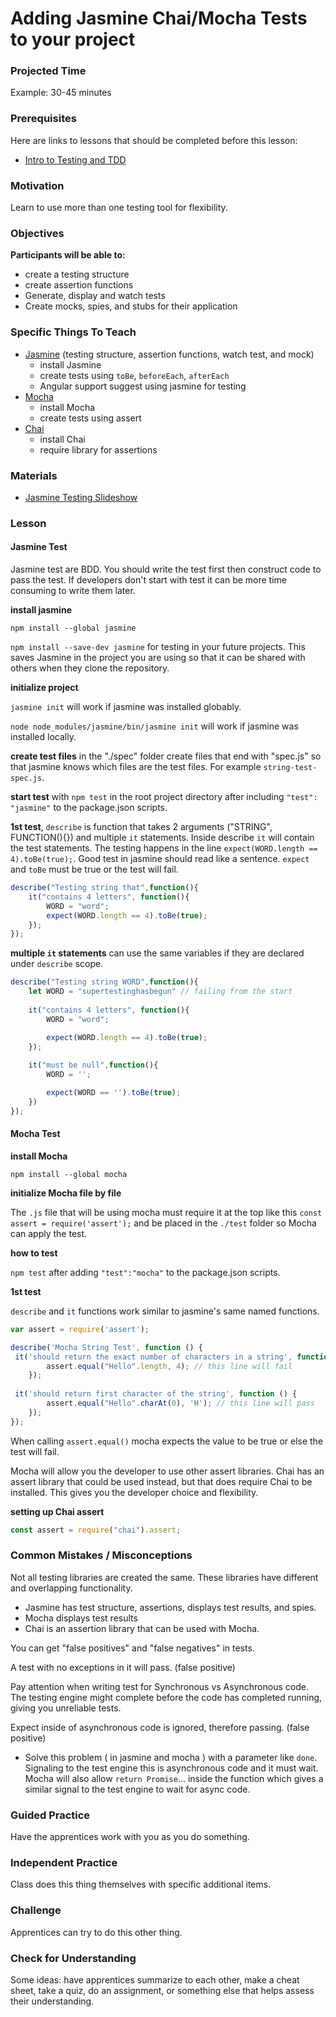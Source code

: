 # Adding Jasmine Chai/Mocha Tests to your project

### Projected Time

Example: 30-45 minutes

### Prerequisites

Here are links to lessons that should be completed before this lesson:

- [Intro to Testing and TDD](testing-and-tdd.md)

### Motivation

Learn to use more than one testing tool for flexibility.

### Objectives

**Participants will be able to:**

- create a testing structure
- create assertion functions
- Generate, display and watch tests
- Create mocks, spies, and stubs for their application

### Specific Things To Teach

- [Jasmine](https://jasmine.github.io/index.html) (testing structure, assertion functions, watch test,  and mock)
  - install Jasmine
  - create tests using `toBe`, `beforeEach`, `afterEach`
  - Angular support suggest using jasmine for testing
- [Mocha](https://mochajs.org/)
  - install Mocha
  - create tests using assert
- [Chai](https://www.chaijs.com/)
  - install Chai
  - require library for assertions

### Materials

- [Jasmine Testing Slideshow](https://docs.google.com/presentation/d/1V9WEprK9j61V0S1lYtcJOXNTDMpziVMyUKHuMhpP1W0/edit?usp=sharing)

### Lesson

#### Jasmine Test
Jasmine test are BDD. You should write the test first then construct code to pass the test. If developers don't start with test it can be more time consuming to write them later.

**install jasmine**

`npm install --global jasmine`

`npm install --save-dev jasmine` for testing in your future projects. This saves Jasmine in the project you are using so that it can be shared with others when they clone the repository.

**initialize project**

`jasmine init` will work if jasmine was installed globably.

`node node_modules/jasmine/bin/jasmine init` will work if jasmine was installed locally.

**create test files** in the "./spec" folder create files that end with "spec.js" so that jasmine knows which files are the test files. For example `string-test-spec.js`.

**start test** with `npm test` in the root project directory after including `"test": "jasmine"` to the package.json scripts.

**1st test**, `describe` is function that takes 2 arguments ("STRING", FUNCTION(){}) and multiple `it` statements. Inside describe `it` will contain the test statements. The testing happens in the line `expect(WORD.length == 4).toBe(true);`. Good test in jasmine should read like a sentence. `expect` and `toBe` must be true or the test will fail.

```javascript
describe("Testing string that",function(){
    it("contains 4 letters", function(){
        WORD = "word";
        expect(WORD.length == 4).toBe(true);
    });
});
```

**multiple `it` statements** can use the same variables if they are declared under `describe` scope.

```javascript
describe("Testing string WORD",function(){
	let WORD = "supertestinghasbegun" // failing from the start
	
    it("contains 4 letters", function(){
        WORD = "word";

        expect(WORD.length == 4).toBe(true);
	}); 
	
    it("must be null",function(){
        WORD = '';

        expect(WORD == '').toBe(true);
    })
});
```
#### Mocha Test
**install Mocha**

`npm install --global mocha`

**initialize Mocha file by file**

The `.js` file that will be using mocha must require it at the top like this `const assert = require('assert');` and be placed in the `./test` folder so Mocha can apply the test.

**how to test**

`npm test` after adding `"test":"mocha"` to the package.json scripts.

**1st test**

`describe` and `it` functions work similar to jasmine's same named functions.  
```javascript
var assert = require('assert');

describe('Mocha String Test', function () {
 it('should return the exact number of characters in a string', function () {
        assert.equal("Hello".length, 4); // this line will fail
	});
	
 it('should return first character of the string', function () {
        assert.equal("Hello".charAt(0), 'H'); // this line will pass
    });
});
```
When calling `assert.equal()` mocha expects the value to be true or else the test will fail.

Mocha will allow you the developer to use other assert libraries. Chai has an assert library that could be used instead, but that does require Chai to be installed. This gives you the developer choice and flexibility.

**setting up Chai assert**
```javascript
const assert = require("chai").assert;
```


### Common Mistakes / Misconceptions

Not all testing libraries are created the same. These libraries have different and overlapping functionality.
- Jasmine has test structure, assertions, displays test results, and spies.
- Mocha displays test results
- Chai is an assertion library that can be used with Mocha.

You can get "false positives" and "false negatives" in tests.

A test with no exceptions in it will pass. (false positive)

Pay attention when writing test for Synchronous vs Asynchronous code. The testing engine might complete before the code has completed running, giving you unreliable tests.

Expect inside of asynchronous code is ignored, therefore passing. (false positive)
- Solve this problem ( in jasmine and mocha ) with a parameter like `done`. Signaling to the test engine this is asynchronous code and it must wait. Mocha will also allow `return Promise`... inside the function which gives a similar signal to the test engine to wait for async code.

### Guided Practice

Have the apprentices work with you as you do something.


### Independent Practice

Class does this thing themselves with specific additional items.


### Challenge

Apprentices can try to do this other thing.


### Check for Understanding

Some ideas: have apprentices summarize to each other, make a cheat sheet, take a quiz, do an assignment, or something else that helps assess their understanding.
